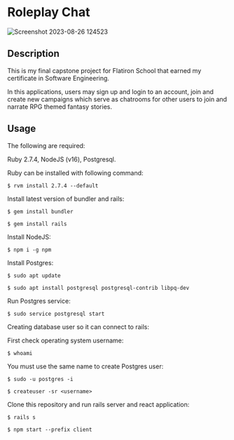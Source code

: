 # Roleplay Chat

![Screenshot 2023-08-26 124523](https://github.com/fusion407/Roleplay-chat/assets/61926486/5e1fe15d-63dd-421e-aedf-77a5abe3f03b)

## Description

This is my final capstone project for Flatiron School that earned my certificate in Software Engineering.

In this applications, users may sign up and login to an account, join and create new campaigns which serve as chatrooms for other users to join and narrate RPG themed fantasy stories.

## Usage
The following are required:

Ruby 2.7.4, NodeJS (v16), Postgresql.

Ruby can be installed with following command:

```
$ rvm install 2.7.4 --default
```

Install latest version of bundler and rails:

```
$ gem install bundler
```
```
$ gem install rails
```

Install NodeJS:

```
$ npm i -g npm
```

Install Postgres:

```
$ sudo apt update
```
```
$ sudo apt install postgresql postgresql-contrib libpq-dev
```

Run Postgres service:

```
$ sudo service postgresql start
```

Creating database user so it can connect to rails:

First check operating system username:

```
$ whoami
```

You must use the same name to create Postgres user:

```
$ sudo -u postgres -i
```
```
$ createuser -sr <username>
```

Clone this repository and run rails server and react application:

```
$ rails s
```
```
$ npm start --prefix client
```
